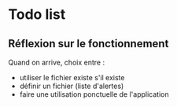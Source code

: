 # Todo list

## Réflexion sur le fonctionnement

Quand on arrive, choix entre :

  - utiliser le fichier existe s'il existe
  - définir un fichier (liste d'alertes) 
  - faire une utilisation ponctuelle de l'application
